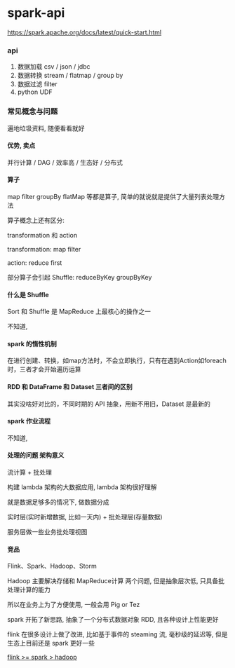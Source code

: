 # spark-api

https://spark.apache.org/docs/latest/quick-start.html

### api

1. 数据加载 csv / json / jdbc
2. 数据转换 stream / flatmap / group by
3. 数据过滤 filter
4. python UDF

### 常见概念与问题

遍地垃圾资料, 随便看看就好

#### 优势, 卖点

并行计算 / DAG / 效率高 / 生态好 / 分布式

#### 算子

map filter groupBy flatMap 等都是算子, 简单的就说就是提供了大量列表处理方法

算子概念上还有区分: 

transformation 和 action

transformation: map filter

action: reduce first

部分算子会引起 Shuffle: reduceByKey groupByKey

#### 什么是 Shuffle

Sort 和 Shuffle 是 MapReduce 上最核心的操作之一

不知道, 

#### spark 的惰性机制

在进行创建、转换，如map方法时，不会立即执行，只有在遇到Action如foreach时，三者才会开始遍历运算

#### RDD 和 DataFrame 和 Dataset 三者间的区别

其实没啥好对比的，不同时期的 API 抽象，用新不用旧，Dataset 是最新的

#### spark 作业流程

不知道, 

#### 处理的问题 架构意义

流计算 + 批处理

构建 lambda 架构的大数据应用, lambda 架构很好理解

就是数据足够多的情况下, 做数据分成

实时层(实时新增数据, 比如一天内) + 批处理层(存量数据)

服务层做一些业务批处理视图

#### 竞品

Flink、Spark、Hadoop、Storm

Hadoop 主要解决存储和 MapReduce计算 两个问题, 但是抽象层次低, 只具备批处理计算的能力

所以在业务上为了方便使用, 一般会用 Pig or Tez

spark 开拓了新思路, 抽象了一个分布式数据对象 RDD, 且各种设计上性能更好

flink 在很多设计上做了改进, 比如基于事件的 steaming 流, 毫秒级的延迟等, 但是生态上目前还是 spark 更好一些

[flink >= spark > hadoop](hadoop-spark-flink.md '')